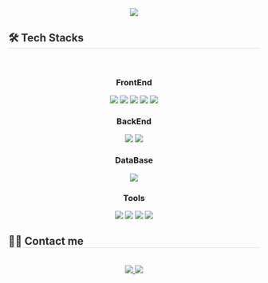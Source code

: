 <!-- TITLE -->
<div align= "center">
    <img src="https://capsule-render.vercel.app/api?type=waving&color=#b897ff&height=180&text=Taehyun%20Kim's%20GitHub&animation=&fontColor=ffffff&fontSize=60" />
</div>

<!-- CONTENT -->
<div style="text-align: left;">
    <h2 style="border-bottom: 1px solid #d8dee4; color: #282d33;"> 🛠️ Tech Stacks </h2><br>
        <div  align= "center">
            <h3>FrontEnd</h3>
            <img src="https://img.shields.io/badge/HTML5-E34F26?style=for-the-badge&logo=HTML5&logoColor=white">
            <img src="https://img.shields.io/badge/CSS3-1572B6?style=for-the-badge&logo=CSS3&logoColor=white">
            <img src="https://img.shields.io/badge/Javascript-F7DF1E?style=for-the-badge&logo=Javascript&logoColor=white">
            <img src="https://img.shields.io/badge/jQuery-0769AD?style=for-the-badge&logo=jQuery&logoColor=white">
            <img src="https://img.shields.io/badge/React-61DAFB?style=for-the-badge&logo=React&logoColor=white"><br/>
            <h3>BackEnd</h3>
            <img src="https://img.shields.io/badge/Java-007396?style=for-the-badge&logo=Java&logoColor=white">
            <img src="https://img.shields.io/badge/Spring-6DB33F?style=for-the-badge&logo=Spring&logoColor=white">
            <h3>DataBase</h3>
            <img src="https://img.shields.io/badge/Oracle-F80000?style=for-the-badge&logo=Oracle&logoColor=white">
            <h3>Tools</h3>
            <img src="https://img.shields.io/badge/Github-181717?style=for-the-badge&logo=Github&logoColor=white">
            <img src="https://img.shields.io/badge/visual%20studio-%235C2D91.svg?&style=for-the-badge&logo=visual%20studio&logoColor=white" />
            <img src="https://img.shields.io/badge/Figma-F24E1E?style=for-the-badge&logo=Figma&logoColor=white">
            <img src="https://img.shields.io/badge/Notion-000000?style=for-the-badge&logo=Notion&logoColor=white"><br/>
        </div>
</div>

<div style="text-align: left;">
    <h2 style="border-bottom: 1px solid #d8dee4; color: #282d33;"> 🧑‍💻 Contact me </h2> <br> 
    <div align= "center"> <a href=mailto:corbyyyy1@gmail.com> <img src="https://img.shields.io/badge/Gmail-EA4335?style=for-the-badge&logo=Gmail&logoColor=white&link=mailto:corbyyyy1@gmail.com"> </a>
         <a href=> <img src="https://img.shields.io/badge/Notion-000000?style=for-the-badge&logo=Notion&logoColor=white&link="> </a>
          </div>  <br> 
    <div align= "center">  </div> 
</div>
    
